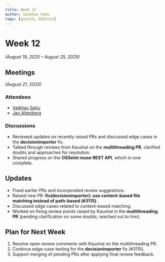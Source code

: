 ```yaml
---
title: Week 12
author: Vaibhav Sahu
tags: [gsoc25, OSSelot]
---
```


<!--
SPDX-License-Identifier: CC-BY-SA-4.0
SPDX-FileCopyrightText: 2025 Vaibhav Sahu <sahusv4527@gmail.com>
-->

# Week 12

*(August 19, 2025 – August 25, 2025)*

## Meetings

*(August 21, 2025)*

### Attendees

* [Vaibhav Sahu](https://github.com/Vaibhavsahu2810)
* [Jan Altenberg](https://github.com/JanAltenberg)

### Discussions

* Reviewed updates on recently raised PRs and discussed edge cases in the **decisionimporter** fix.
* Talked through reviews from Kaushal on the **multithreading PR**, clarified doubts and approaches for resolution.
* Shared progress on the **OSSelot reuse REST API**, which is now complete.

## Updates

* Fixed earlier PRs and incorporated review suggestions.
* Raised new PR: **fix(decisionimporter): use content-based file matching instead of path-based (#3115)**.
* Discussed edge cases related to content-based matching.
* Worked on fixing review points raised by Kaushal in the **multithreading PR** (pending clarification on some doubts, reached out to him).

## Plan for Next Week

1. Resolve open review comments with Kaushal on the multithreading PR.
2. Continue edge-case testing for the **decisionimporter** fix (#3115).
3. Support merging of pending PRs after applying final review feedback.
